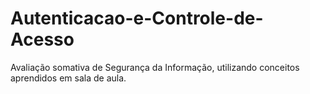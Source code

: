 # Autenticacao-e-Controle-de-Acesso
Avaliação somativa de Segurança da Informação, utilizando conceitos aprendidos em sala de aula. 
